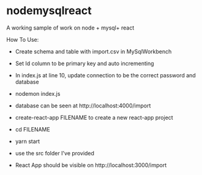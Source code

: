# nodemysqlreact
A working sample of work on node + mysql+ react

How To Use:

* Create schema and table with import.csv in MySqlWorkbench
* Set Id column to be primary key and auto incrementing

* In index.js at line 10, update connection to be the correct password and database

* nodemon index.js
* database can be seen at http://localhost:4000/import
      
* create-react-app FILENAME to create a new react-app project
* cd FILENAME
* yarn start
* use the src folder I've provided 
* React App should be visible on http://localhost:3000/import




